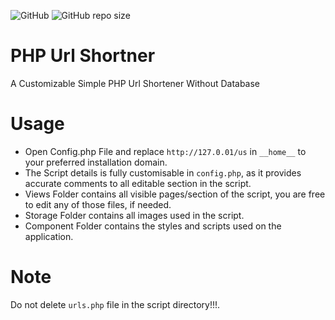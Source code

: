 <img alt="GitHub" src="https://img.shields.io/github/license/oladoyinboadverts/PHP-Url-Shortener?style=for-the-badge"> <img alt="GitHub repo size" src="https://img.shields.io/github/repo-size/oladoyinboadverts/PHP-Url-Shortener?style=for-the-badge">

# PHP Url Shortner
 A Customizable Simple PHP Url Shortener Without Database

# Usage

- Open Config.php File and replace ```http://127.0.01/us``` in ```__home__``` to your preferred installation domain.
- The Script details is fully customisable in ``config.php``, as it provides accurate comments to all editable section in the script.
- Views Folder contains all visible pages/section of the script, you are free to edit any of those files, if needed.
- Storage Folder contains all images used in the script.
- Component Folder contains the styles and scripts used on the application.


# Note

Do not delete ```urls.php``` file in the script directory!!!.

